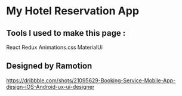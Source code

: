 # My Hotel Reservation App 

## Tools I used to make this page : 

React
Redux
Animations.css
MaterialUi

## Designed by Ramotion
https://dribbble.com/shots/21095629-Booking-Service-Mobile-App-design-iOS-Android-ux-ui-designer


